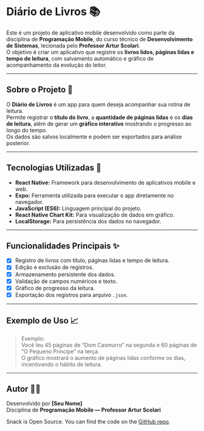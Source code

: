 # Diário de Livros 📚  

Este é um projeto de aplicativo mobile desenvolvido como parte da disciplina de **Programação Mobile**, do curso técnico de **Desenvolvimento de Sistemas**, lecionada pelo **Professor Artur Scolari**.  
O objetivo é criar um aplicativo que registre os **livros lidos, páginas lidas e tempo de leitura**, com salvamento automático e gráfico de acompanhamento da evolução do leitor.

---

## Sobre o Projeto 📝
O **Diário de Livros** é um app para quem deseja acompanhar sua rotina de leitura.  
Permite registrar o **título do livro**, a **quantidade de páginas lidas** e os **dias de leitura**, além de gerar um **gráfico interativo** mostrando o progresso ao longo do tempo.  
Os dados são salvos localmente e podem ser exportados para análise posterior.

---

## Tecnologias Utilizadas 🚀
* **React Native:** Framework para desenvolvimento de aplicativos mobile e web.  
* **Expo:** Ferramenta utilizada para executar o app diretamente no navegador.  
* **JavaScript (ES6):** Linguagem principal do projeto.  
* **React Native Chart Kit:** Para visualização de dados em gráfico.  
* **LocalStorage:** Para persistência dos dados no navegador.  

---

## Funcionalidades Principais ✨
- [x] Registro de livros com título, páginas lidas e tempo de leitura.  
- [x] Edição e exclusão de registros.  
- [x] Armazenamento persistente dos dados.  
- [x] Validação de campos numéricos e texto.  
- [x] Gráfico de progresso da leitura.  
- [x] Exportação dos registros para arquivo `.json`.  

---

## Exemplo de Uso 📈
> Exemplo:  
> Você leu 45 páginas de “Dom Casmurro” na segunda e 60 páginas de “O Pequeno Príncipe” na terça.  
> O gráfico mostrará o aumento de páginas lidas conforme os dias, incentivando o hábito de leitura.  

---

## Autor 👨‍💻
Desenvolvido por **[Seu Nome]**  
Disciplina de **Programação Mobile — Professor Artur Scolari**

Snack is Open Source. You can find the code on the [GitHub repo](https://github.com/expo/snack).
